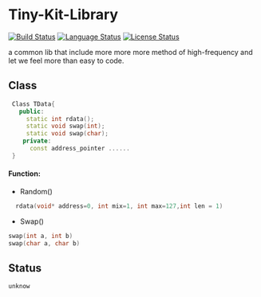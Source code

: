 # Tiny-Kit-Library
[![Build Status](https://travis-ci.org/Sunrisepeak/Tiny-Kit-Library.svg?branch=master)](https://travis-ci.org/Sunrisepeak/Tiny-Kit-Library)
[![Language Status](https://img.shields.io/badge/Language-C%2B%2B-red.svg)](https://isocpp.org/)
[![License Status](https://img.shields.io/badge/License-Apache%202.0-yellowgreen.svg)](https://github.com/Sunrisepeak/Tiny-Kit-Library/blob/master/LICENSE)

a common lib that include more more more method of high-frequency and let we feel more than easy to code.

## Class
```c++
 Class TData{
   public:
     static int rdata();
     static void swap(int);
     static void swap(char);
    private:
      const address_pointer ......
 }
```
#### Function:
+ Random()
 ```C++
   rdata(void* address=0, int mix=1, int max=127,int len = 1)
```
+ Swap()
 ```C++
 swap(int a, int b)
 swap(char a, char b)
 ```

## Status
    unknow
